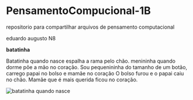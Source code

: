# PensamentoCompucional-1B
repositorio para compartilhar arquivos de pensamento computacional


eduardo augusto N8 

**batatinha**

Batatinha quando nasce espalha a rama pelo chão.
menininha quando dorme põe a mão no coração.
Sou pequenininha do tamanho de um botão,
carrego papai no bolso e mamãe no coração
O bolso furou e o papai caiu no chão.
Mamãe que é mais querida ficou no coração.




![batatinha quando nasce](https://i.pinimg.com/736x/bf/57/6a/bf576a8b45668b408d04c5729c528c4b--potato-kawaii.jpg)
